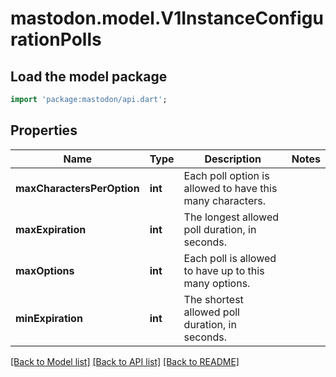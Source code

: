 # mastodon.model.V1InstanceConfigurationPolls

## Load the model package
```dart
import 'package:mastodon/api.dart';
```

## Properties
Name | Type | Description | Notes
------------ | ------------- | ------------- | -------------
**maxCharactersPerOption** | **int** | Each poll option is allowed to have this many characters. | 
**maxExpiration** | **int** | The longest allowed poll duration, in seconds. | 
**maxOptions** | **int** | Each poll is allowed to have up to this many options. | 
**minExpiration** | **int** | The shortest allowed poll duration, in seconds. | 

[[Back to Model list]](../README.md#documentation-for-models) [[Back to API list]](../README.md#documentation-for-api-endpoints) [[Back to README]](../README.md)


